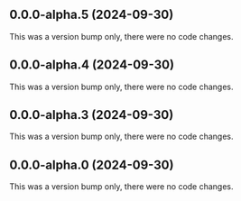 ## 0.0.0-alpha.5 (2024-09-30)

This was a version bump only, there were no code changes.

## 0.0.0-alpha.4 (2024-09-30)

This was a version bump only, there were no code changes.

## 0.0.0-alpha.3 (2024-09-30)

This was a version bump only, there were no code changes.

## 0.0.0-alpha.0 (2024-09-30)

This was a version bump only, there were no code changes.